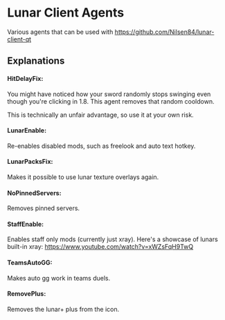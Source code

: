 # Lunar Client Agents
Various agents that can be used with https://github.com/Nilsen84/lunar-client-qt

## Explanations
#### HitDelayFix: 
You might have noticed how your sword randomly stops swinging even though you're clicking in 1.8. This agent removes that random cooldown.  
  
This is technically an unfair advantage, so use it at your own risk.

#### LunarEnable:
Re-enables disabled mods, such as freelook and auto text hotkey.

#### LunarPacksFix:
Makes it possible to use lunar texture overlays again.

#### NoPinnedServers:
Removes pinned servers.

#### StaffEnable:
Enables staff only mods (currently just xray). Here's a showcase of lunars built-in xray: https://www.youtube.com/watch?v=xWZsFqH9TwQ

#### TeamsAutoGG:
Makes auto gg work in teams duels.

#### RemovePlus:
Removes the lunar+ plus from the icon.